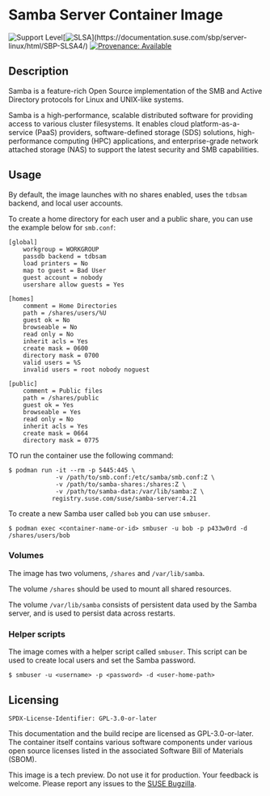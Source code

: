 # Samba Server Container Image

![Support Level](https://img.shields.io/badge/Support_Level-techpreview-blue)[![SLSA](https://img.shields.io/badge/SLSA_(v1.0)-Build_L3-Green)](https://documentation.suse.com/sbp/server-linux/html/SBP-SLSA4/)
[![Provenance: Available](https://img.shields.io/badge/Provenance-Available-Green)](https://documentation.suse.com/container/all/html/Container-guide/index.html#container-verify)

## Description

Samba is a feature-rich Open Source implementation of the SMB and Active Directory
protocols for Linux and UNIX-like systems.

Samba is a high-performance, scalable distributed software for providing access to
various cluster filesystems. It enables cloud platform-as-a-service (PaaS) providers,
software-defined storage (SDS) solutions, high-performance computing (HPC) applications,
and enterprise-grade network attached storage (NAS) to support the latest security and
SMB capabilities.

## Usage

By default, the image launches with no shares enabled, uses the `tdbsam` backend, and local user accounts.

To create a home directory for each user and a public share, you can use the example below for `smb.conf`:

```
[global]
	workgroup = WORKGROUP
	passdb backend = tdbsam
	load printers = No
	map to guest = Bad User
	guest account = nobody
	usershare allow guests = Yes

[homes]
	comment = Home Directories
	path = /shares/users/%U
	guest ok = No
	browseable = No
	read only = No
	inherit acls = Yes
	create mask = 0600
	directory mask = 0700
	valid users = %S
	invalid users = root nobody noguest

[public]
	comment = Public files
	path = /shares/public
	guest ok = Yes
	browseable = Yes
	read only = No
	inherit acls = Yes
	create mask = 0664
	directory mask = 0775
```

TO run the container use the following command:

```ShellSession
$ podman run -it --rm -p 5445:445 \
             -v /path/to/smb.conf:/etc/samba/smb.conf:Z \
             -v /path/to/samba-shares:/shares:Z \
             -v /path/to/samba-data:/var/lib/samba:Z \
            registry.suse.com/suse/samba-server:4.21
```

To create a new Samba user called `bob` you can use `smbuser`.

```ShellSession
$ podman exec <container-name-or-id> smbuser -u bob -p p433w0rd -d /shares/users/bob
```

### Volumes

The image has two volumens, `/shares` and `/var/lib/samba`.

The volume `/shares` should be used to mount all shared resources.

The volume `/var/lib/samba` consists of persistent data used by the Samba server,
and is used to persist data across restarts.

### Helper scripts

The image comes with a helper script called `smbuser`. This script can be used
to create local users and set the Samba password.

```ShellSession
$ smbuser -u <username> -p <password> -d <user-home-path>
```

## Licensing

`SPDX-License-Identifier: GPL-3.0-or-later`

This documentation and the build recipe are licensed as GPL-3.0-or-later.
The container itself contains various software components under various open source licenses listed in the associated
Software Bill of Materials (SBOM).

This image is a tech preview. Do not use it for production.
Your feedback is welcome.
Please report any issues to the [SUSE Bugzilla](https://bugzilla.suse.com/enter_bug.cgi?product=PUBLIC%20SUSE%20Linux%20Enterprise%20Base%20Container%20Images).
